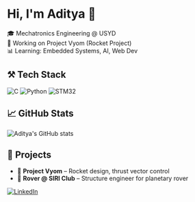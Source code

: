 # Hi, I'm Aditya 👋

🎓 Mechatronics Engineering @ USYD  
🚀 Working on Project Vyom (Rocket Project)  
📊 Learning: Embedded Systems, AI, Web Dev

## ⚒️ Tech Stack
![C](https://img.shields.io/badge/C-%2300599C.svg?&style=flat&logo=c&logoColor=white)
![Python](https://img.shields.io/badge/Python-3670A0?style=flat&logo=python&logoColor=ffdd54)
![STM32](https://img.shields.io/badge/STM32-03234B?style=flat&logo=stmicroelectronics&logoColor=white)

## 📈 GitHub Stats
![Aditya's GitHub stats](https://github-readme-stats.vercel.app/api?username=adityasolanki&show_icons=true&theme=tokyonight)

## 🔭 Projects
- 🚀 **Project Vyom** – Rocket design, thrust vector control
- 🤖 **Rover @ SIRI Club** – Structure engineer for planetary rover

[![LinkedIn](https://img.shields.io/badge/-LinkedIn-blue?style=flat&logo=Linkedin&logoColor=white)](www.linkedin.com/in/adityasolanki24)

<!--
**adityasolanki24/adityasolanki24** is a ✨ _special_ ✨ repository because its `README.md` (this file) appears on your GitHub profile.

Here are some ideas to get you started:

- 🔭 I’m currently working on ...
- 🌱 I’m currently learning ...
- 👯 I’m looking to collaborate on ...
- 🤔 I’m looking for help with ...
- 💬 Ask me about ...
- 📫 How to reach me: ...
- 😄 Pronouns: ...
- ⚡ Fun fact: ...
-->
